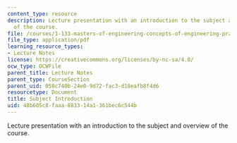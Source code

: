 ```yaml
---
content_type: resource
description: Lecture presentation with an introduction to the subject and overview
  of the course.
file: /courses/1-133-masters-of-engineering-concepts-of-engineering-practice-fall-2007/48b605c8faaa883314a1361bec6c544b_lec_01.pdf
file_type: application/pdf
learning_resource_types:
- Lecture Notes
license: https://creativecommons.org/licenses/by-nc-sa/4.0/
ocw_type: OCWFile
parent_title: Lecture Notes
parent_type: CourseSection
parent_uid: 050c740b-24e0-9d72-fac3-d18eafb8f4d6
resourcetype: Document
title: Subject Introduction
uid: 48b605c8-faaa-8833-14a1-361bec6c544b
---
```

Lecture presentation with an introduction to the subject and overview of the course.